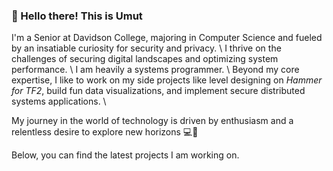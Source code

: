 ### 👋 Hello there! This is Umut

I'm a Senior at Davidson College, majoring in Computer Science and fueled by an insatiable curiosity for security and privacy. \ 
I thrive on the challenges of securing digital landscapes and optimizing system performance. \ 
I am heavily a systems programmer. \\
Beyond my core expertise, I like to work on my side projects like level designing on <em>Hammer for TF2</em>, build fun data visualizations, and implement secure distributed systems applications. \\

My journey in the world of technology is driven by enthusiasm and a relentless desire to explore new horizons 💻🚀 

Below, you can find the latest projects I am working on. 
